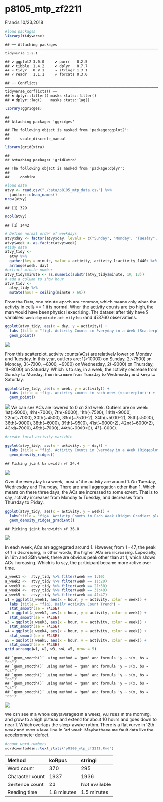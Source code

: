 p8105\_mtp\_zf2211
================
Francis
10/23/2018

``` r
#load packages
library(tidyverse)
```

    ## ── Attaching packages ──────────────────────────────────────────────────────────────────────── tidyverse 1.2.1 ──

    ## ✔ ggplot2 3.0.0     ✔ purrr   0.2.5
    ## ✔ tibble  1.4.2     ✔ dplyr   0.7.7
    ## ✔ tidyr   0.8.1     ✔ stringr 1.3.1
    ## ✔ readr   1.1.1     ✔ forcats 0.3.0

    ## ── Conflicts ─────────────────────────────────────────────────────────────────────────── tidyverse_conflicts() ──
    ## ✖ dplyr::filter() masks stats::filter()
    ## ✖ dplyr::lag()    masks stats::lag()

``` r
library(ggridges)
```

    ## 
    ## Attaching package: 'ggridges'

    ## The following object is masked from 'package:ggplot2':
    ## 
    ##     scale_discrete_manual

``` r
library(gridExtra)
```

    ## 
    ## Attaching package: 'gridExtra'

    ## The following object is masked from 'package:dplyr':
    ## 
    ##     combine

``` r
#load data
atvy <- read.csv("./data/p8105_mtp_data.csv") %>% 
  janitor::clean_names()
nrow(atvy)
```

    ## [1] 329

``` r
ncol(atvy)
```

    ## [1] 1442

``` r
# Define normal order of weekdays
atvy$day <- factor(atvy$day, levels = c("Sunday", "Monday", "Tuesday", "Wednesday", "Thursday", "Friday", "Saturday"))
atvy$week <- as.factor(atvy$week)
#tidy data
atvy_tidy <- 
  atvy %>%
  gather(key = minute, value = activity, activity_1:activity_1440) %>% 
  arrange(week, day)
#extract minute number
atvy_tidy$minute <- as.numeric(substr(atvy_tidy$minute, 10, 13))
# add a column to show hour
atvy_tidy <- 
  atvy_tidy %>% 
  mutate(hour = ceiling(minute / 60)) 
```

From the Data, one minute epoch are common, which means only when the activity in cells == 1 it is normal. When the activity counts are too high, the man would have been physical execrising. The dataset after tidy have 5 variables: `week` `day` `minute` `activity` `hour`and 473760 observations.

``` r
ggplot(atvy_tidy, aes(x = day, y = activity)) +
  labs (title = "fig1. Activity Counts in Everyday in a Week (Scatterplot)") +
  geom_point()
```

![](p8105_mtp_zf2211_files/figure-markdown_github/unnamed-chunk-4-1.png)

From this scatterplot, activity counts(ACs) are relatively lower on Monday and Tuesday. In this year, outliers are: 1(&gt;10000) on Sunday, 2(~7500) on Monday, 3(~7000, ~8000, ~9000) on Wednesday, 2(~9000) on Thursday, 1(~8000) on Saturday. Which is to say, in a week, the activity decrease from Sunday to Monday, then increase from Tuesday to Wednesday and keep to Saturday.

``` r
ggplot(atvy_tidy, aes(x = week, y = activity)) +
  labs (title = "fig2. Activity Counts in Each Week (Scatterplot)") +
  geom_point()
```

![](p8105_mtp_zf2211_files/figure-markdown_github/unnamed-chunk-5-1.png) We can see ACs are lowered to 0 on 3rd week. Outliers are on week: 1st(&gt;5000), 4th(~7000), 7th(~8000), 11th(~7500), 14th(~9000), 22nd(~7000), 30th(~4500), 33rd(~7500`*`2), 34th(~5000`*`2), 35th(~5000), 36th(~9000), 38th(~6000), 39th(~9500), 41st(~9000`*`2), 42nd(~6000`*`2), 43rd(~7000), 45th(~7000), 46th(~9000\*2), 47(~8000).

``` r
#create total activity variable
```

``` r
ggplot(atvy_tidy, aes(x = activity, y = day)) + 
  labs (title = "fig3. Activity Counts in Everyday in a Week (Ridgeplot)") +
  geom_density_ridges()
```

    ## Picking joint bandwidth of 24.4

![](p8105_mtp_zf2211_files/figure-markdown_github/unnamed-chunk-7-1.png)

Over the everyday in a week, most of the activity are around 1. On Tuesday, Wednesday and Thursday, There are small aggregation other than 1. Which means on these three days, the ACs are increased to some extent. That is to say, activity increases from Monday to Tuesday, and decreases from Thursday to Friday.

``` r
ggplot(atvy_tidy, aes(x = activity, y = week)) + 
  labs(title = "fig4. Activity Counts in Each Week (Ridges Gradient plot)") +
  geom_density_ridges_gradient()
```

    ## Picking joint bandwidth of 36.8

![](p8105_mtp_zf2211_files/figure-markdown_github/unnamed-chunk-8-1.png)

In each week, ACs are aggregated around 1. However, from 1 - 47, the peak of 1 is decreasing, in other words, the higher ACs are increasing. Especially, in 16th and 35th week, there are obvious peak other than at 1, which shows ACs increasing. Which is to say, the participant became more active over time.

``` r
a_week1 <-  atvy_tidy %>% filter(week == 1:10)
a_week2 <-  atvy_tidy %>% filter(week == 11:20)
a_week3 <-  atvy_tidy %>% filter(week == 21:30)
a_week4 <-  atvy_tidy %>% filter(week == 31:40)
a_week5 <-  atvy_tidy %>% filter(week == 41:47)
w1 = ggplot(a_week1, aes(x = hour, y = activity, color = week)) + 
  labs (title = "fig5. Daily Activity Count Trend") +
  stat_smooth(se = FALSE)
w2 = ggplot(a_week2, aes(x = hour, y = activity, color = week)) + 
  stat_smooth(se = FALSE)
w3 = ggplot(a_week3, aes(x = hour, y = activity, color = week)) + 
  stat_smooth(se = FALSE)
w4 = ggplot(a_week4, aes(x = hour, y = activity, color = week)) + 
  stat_smooth(se = FALSE)
w5 = ggplot(a_week5, aes(x = hour, y = activity, color = week)) + 
  stat_smooth(se = FALSE)
grid.arrange(w1, w2, w3, w4, w5, nrow = 5)
```

    ## `geom_smooth()` using method = 'gam' and formula 'y ~ s(x, bs = "cs")'
    ## `geom_smooth()` using method = 'gam' and formula 'y ~ s(x, bs = "cs")'
    ## `geom_smooth()` using method = 'gam' and formula 'y ~ s(x, bs = "cs")'
    ## `geom_smooth()` using method = 'gam' and formula 'y ~ s(x, bs = "cs")'
    ## `geom_smooth()` using method = 'gam' and formula 'y ~ s(x, bs = "cs")'

![](p8105_mtp_zf2211_files/figure-markdown_github/unnamed-chunk-9-1.png)

We can see in a whole day(averaged in a week), AC rises in the morning, and grow to a high plateau and extend for about 10 hours and goes down to near 1. Which overlaps the sleep-awake rythm. There is a flat curve in 12th week and even a level line in 3rd week. Maybe these are fault data like the accelerometer defect.

``` r
#count word numbers
wordcountaddin::text_stats("p8105_mtp_zf2211.Rmd")
```

| Method          | koRpus      | stringi       |
|:----------------|:------------|:--------------|
| Word count      | 370         | 295           |
| Character count | 1937        | 1936          |
| Sentence count  | 23          | Not available |
| Reading time    | 1.8 minutes | 1.5 minutes   |
